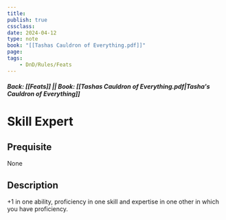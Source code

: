 ```yaml
---
title:
publish: true
cssclass:
date: 2024-04-12
type: note
book: "[[Tashas Cauldron of Everything.pdf]]"
page: 
tags:
    - DnD/Rules/Feats
---
```


##### Back: [[Feats]] || Book: [[Tashas Cauldron of Everything.pdf|Tasha's Cauldron of Everything]]

# Skill Expert


## Prequisite 
None

## Description
+1 in one ability, proficiency in one skill and expertise in one other in which you have proficiency.